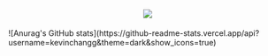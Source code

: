 <h1 align="center">
<a href="https://git.io/typing-svg">
<img src="https://readme-typing-svg.herokuapp.com/?font=ubuntu&color=%23B335F7&size=22&vCenter=true&height=40&lines=Welcome+to+my+home+page+%F0%9F%91%8B">
</a>
</h1>  
![Anurag's GitHub stats](https://github-readme-stats.vercel.app/api?username=kevinchangg&theme=dark&show_icons=true)

